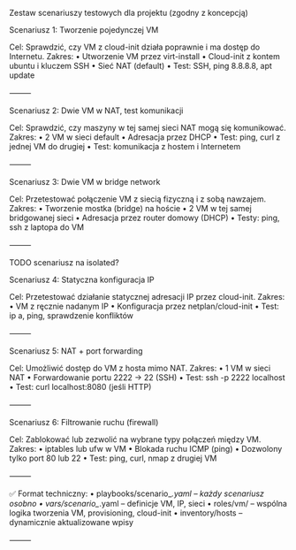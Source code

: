 Zestaw scenariuszy testowych dla projektu (zgodny z koncepcją)

Scenariusz 1: Tworzenie pojedynczej VM

Cel: Sprawdzić, czy VM z cloud-init działa poprawnie i ma dostęp do Internetu.
Zakres:
	•	Utworzenie VM przez virt-install
	•	Cloud-init z kontem ubuntu i kluczem SSH
	•	Sieć NAT (default)
	•	Test: SSH, ping 8.8.8.8, apt update

⸻

Scenariusz 2: Dwie VM w NAT, test komunikacji

Cel: Sprawdzić, czy maszyny w tej samej sieci NAT mogą się komunikować.
Zakres:
	•	2 VM w sieci default
	•	Adresacja przez DHCP
	•	Test: ping, curl z jednej VM do drugiej
	•	Test: komunikacja z hostem i Internetem

⸻

Scenariusz 3: Dwie VM w bridge network

Cel: Przetestować połączenie VM z siecią fizyczną i z sobą nawzajem.
Zakres:
	•	Tworzenie mostka (bridge) na hoście
	•	2 VM w tej samej bridgowanej sieci
	•	Adresacja przez router domowy (DHCP)
	•	Testy: ping, ssh z laptopa do VM

⸻

TODO scenariusz na isolated?

Scenariusz 4: Statyczna konfiguracja IP

Cel: Przetestować działanie statycznej adresacji IP przez cloud-init.
Zakres:
	•	VM z ręcznie nadanym IP
	•	Konfiguracja przez netplan/cloud-init
	•	Test: ip a, ping, sprawdzenie konfliktów

⸻

Scenariusz 5: NAT + port forwarding

Cel: Umożliwić dostęp do VM z hosta mimo NAT.
Zakres:
	•	1 VM w sieci NAT
	•	Forwardowanie portu 2222 → 22 (SSH)
	•	Test: ssh -p 2222 localhost
	•	Test: curl localhost:8080 (jeśli HTTP)

⸻

Scenariusz 6: Filtrowanie ruchu (firewall)

Cel: Zablokować lub zezwolić na wybrane typy połączeń między VM.
Zakres:
	•	iptables lub ufw w VM
	•	Blokada ruchu ICMP (ping)
	•	Dozwolony tylko port 80 lub 22
	•	Test: ping, curl, nmap z drugiej VM

⸻

✅ Format techniczny:
	•	playbooks/scenario_*.yaml – każdy scenariusz osobno
	•	vars/scenario_*.yaml – definicje VM, IP, sieci
	•	roles/vm/ – wspólna logika tworzenia VM, provisioning, cloud-init
	•	inventory/hosts – dynamicznie aktualizowane wpisy

⸻